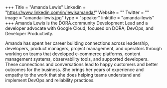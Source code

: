+++
Title = "Amanda Lewis"
Linkedin = "https://www.linkedin.com/in/lewisamanda/"
Website = ""
Twitter = ""
image = "amanda-lewis.jpg"
type = "speaker"
linktitle = "amanda-lewis"
+++
Amanda Lewis is the DORA.community Development Lead and a developer advocate with Google Cloud, focused on DORA, DevOps, and Developer Productivity.   

Amanda has spent her career building connections across leadership, developers, product managers, project management, and operators through working on teams that developed e-commerce platforms, content management systems, observability tools, and supported developers. These connections and conversations lead to happy customers and better outcomes for the business. She brings her years of experience and empathy to the work that she does helping teams understand and implement DevOps and reliability practices.